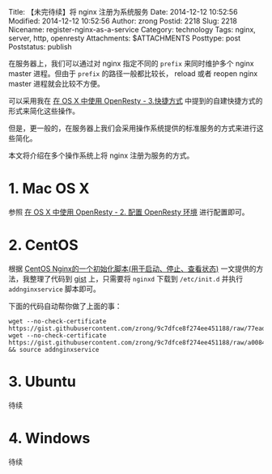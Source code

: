 Title: 【未完待续】将 nginx 注册为系统服务
Date: 2014-12-12 10:52:56
Modified: 2014-12-12 10:52:56
Author: zrong
Postid: 2218
Slug: 2218
Nicename: register-nginx-as-a-service
Category: technology
Tags: nginx, server, http, openresty
Attachments: $ATTACHMENTS
Posttype: post
Poststatus: publish

在服务器上，我们可以通过对 nginx 指定不同的 `prefix` 来同时维护多个 nginx master 进程。但由于 `prefix` 的路径一般都比较长， reload 或者 reopen nginx master 进程就会比较不方便。

可以采用我在 [在 OS X 中使用 OpenResty - 3.快捷方式][1] 中提到的自建快捷方式的形式来简化这些操作。

但是，更一般的，在服务器上我们会采用操作系统提供的标准服务的方式来进行这些简化。

本文将介绍在多个操作系统上将 nginx 注册为服务的方式。

# 1. Mac OS X

参照 [在 OS X 中使用 OpenResty - 2. 配置 OpenResty 环境][2] 进行配置即可。

# 2. CentOS

根据 [CentOS Nginx的一个初始化脚本(用于启动、停止、查看状态)][3] 一文提供的方法，我整理了代码到 [gist][4] 上，只需要将 `nginxd` 下载到 `/etc/init.d` 并执行 `addnginxservice` 脚本即可。

下面的代码自动帮你做了上面的事：

    wget --no-check-certificate https://gist.githubusercontent.com/zrong/9c7dfce8f274ee451188/raw/77eada5f92dd5583838390f26cc9790b00e63137/nginxd
    wget --no-check-certificate https://gist.githubusercontent.com/zrong/9c7dfce8f274ee451188/raw/a0084d1ae6d5175c913e4593c99d493487d14c75/addnginxservice && source addnginxservice

# 3. Ubuntu

待续

# 4. Windows

待续

[1]: http://zengrong.net/post/2217.htm#shortcut
[2]: http://zengrong.net/post/2217.htm#service
[3]: https://www.centos.bz/2011/07/centos-nginx-init-script/
[4]: https://gist.github.com/zrong/9c7dfce8f274ee451188

